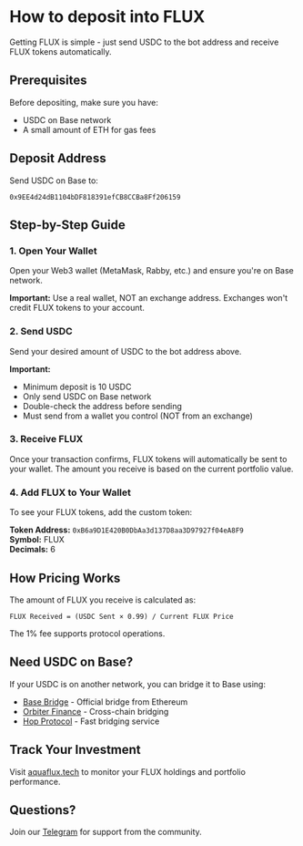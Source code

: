 # How to deposit into FLUX

Getting FLUX is simple - just send USDC to the bot address and receive FLUX tokens automatically.

## Prerequisites

Before depositing, make sure you have:
- USDC on Base network
- A small amount of ETH for gas fees

## Deposit Address

Send USDC on Base to:
```
0x9EE4d24dB1104bDF818391efCB8CCBa8Ff206159
```

## Step-by-Step Guide

### 1. Open Your Wallet

Open your Web3 wallet (MetaMask, Rabby, etc.) and ensure you're on Base network.

**Important:** Use a real wallet, NOT an exchange address. Exchanges won't credit FLUX tokens to your account.

### 2. Send USDC

Send your desired amount of USDC to the bot address above. 

**Important:** 
- Minimum deposit is 10 USDC
- Only send USDC on Base network
- Double-check the address before sending
- Must send from a wallet you control (NOT from an exchange)

### 3. Receive FLUX

Once your transaction confirms, FLUX tokens will automatically be sent to your wallet. The amount you receive is based on the current portfolio value.

### 4. Add FLUX to Your Wallet

To see your FLUX tokens, add the custom token:

**Token Address:** `0xB6a9D1E420B0DbAa3d137D8aa3D97927f04eA8F9`  
**Symbol:** FLUX  
**Decimals:** 6

## How Pricing Works

The amount of FLUX you receive is calculated as:
```
FLUX Received = (USDC Sent × 0.99) / Current FLUX Price
```

The 1% fee supports protocol operations.

## Need USDC on Base?

If your USDC is on another network, you can bridge it to Base using:
- [Base Bridge](https://bridge.base.org) - Official bridge from Ethereum
- [Orbiter Finance](https://orbiter.finance) - Cross-chain bridging
- [Hop Protocol](https://hop.exchange) - Fast bridging service

## Track Your Investment

Visit [aquaflux.tech](https://aquaflux.tech) to monitor your FLUX holdings and portfolio performance.

## Questions?

Join our [Telegram](https://t.me/aquaflux_tech) for support from the community.